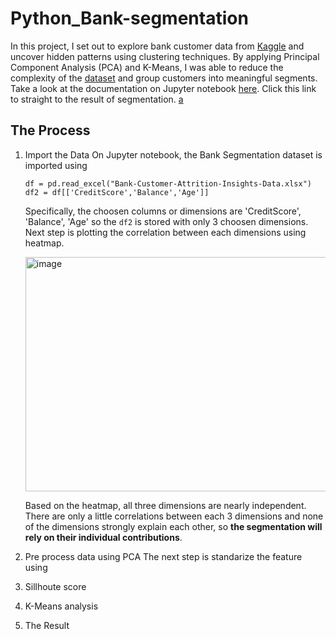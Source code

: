 # Python_Bank-segmentation


In this project, I set out to explore bank customer data from [Kaggle](https://www.kaggle.com/datasets/marusagar/bank-customer-attrition-insights) and uncover hidden patterns using clustering techniques. By applying Principal Component Analysis (PCA) and K-Means, I was able to reduce the complexity of the [dataset](https://github.com/ksmilda/Python_Bank-segmentation/blob/main/Bank-Customer-Attrition-Insights-Data.xlsx) and group customers into meaningful segments. Take a look at the documentation on Jupyter notebook [here](https://github.com/ksmilda/Python_Bank-segmentation/blob/main/kmeans-bank.ipynb). Click this link to straight to the result of segmentation. [a](docs/kmeans-bank.ipynb)

## The Process
1. Import the Data
     On Jupyter notebook, the Bank Segmentation dataset is imported using
     ```
     df = pd.read_excel("Bank-Customer-Attrition-Insights-Data.xlsx")
     df2 = df[['CreditScore','Balance','Age']]
     ```
     Specifically, the choosen columns or dimensions are 'CreditScore', 'Balance', 'Age' so the `df2` is stored with only 3 choosen dimensions. Next step is plotting the         correlation between each dimensions using heatmap.


     <img width="486" height="375" alt="image" src="https://github.com/user-attachments/assets/16154f41-a1cd-4749-936d-97b1ae487a46" />

    Based on the heatmap, all three dimensions are nearly independent. There are only a little correlations between each 3 dimensions and none of the dimensions strongly         explain each other, so **the segmentation will rely on their individual contributions**.

   
2. Pre process data using PCA
     The next step is standarize the feature using 
4. Sillhoute score
5. K-Means analysis
6. The Result

